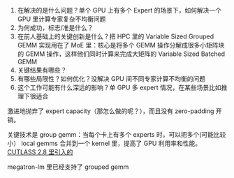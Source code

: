 1. 在解决的是什么问题？单个 GPU 上有多个 Expert 的场景下，如何解决一个 GPU 里计算专家复杂不均衡问题
2. 为何成功，标志/准是什么？
3. 在前人基础上的关键创新是什么？把 HPC 里的 Variable Sized Grouped GEMM 实现用在了 MoE 里：核心是将多个 GEMM 操作分解成很多小矩阵块的 GEMM 操作，这样他们同时计算来完成大矩阵的 Variable Sized Batched GEMM
4. 关键结果有哪些？
5. 有哪些局限性？如何优化？没解决 GPU 间不同专家计算不均衡的问题
6. 这个工作可能有什么深远的影响？单 GPU 多 expert 情况，在某些场景比如推理下很适合


激进地抛弃了 expert capacity（那怎么做的呢？），而且没有 zero-padding 开销。


关键技术是 group gemm：当每个卡上有多个 experts 时，可以把多个(可能比较小） local gemms 合并到一个 kernel 里，提高了 GPU 利用率和性能。[CUTLASS 2.8 里引入的](https://github.com/fanshiqing/grouped_gemm)

megatron-lm 里已经支持了 grouped gemm
